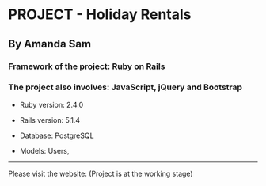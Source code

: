 # PROJECT - Holiday Rentals

## By Amanda Sam

### Framework of the project: Ruby on Rails

### The project also involves: JavaScript, jQuery and Bootstrap

* Ruby version: 2.4.0

* Rails version: 5.1.4

* Database: PostgreSQL

* Models: Users,

-------------------------------------------

Please visit the website:
(Project is at the working stage)
